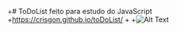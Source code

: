 +# ToDoList feito para estudo do JavaScript
 +https://crisgon.github.io/toDoList/
 +
 +![Alt Text](http://i.imgur.com/fWRol33.png)